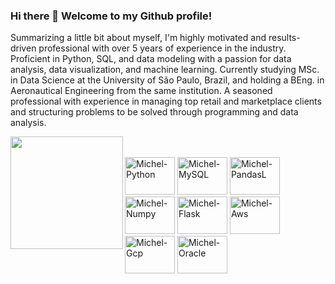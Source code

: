 ### Hi there 👋 Welcome to my Github profile!

Summarizing a little bit about myself, I'm highly motivated and results-driven professional with over 5 years of experience in the industry. Proficient
in Python, SQL, and data modeling with a passion for data analysis, data visualization, and machine learning.
Currently studying MSc. in Data Science at the University of São Paulo, Brazil, and holding a BEng. in
Aeronautical Engineering from the same institution. A seasoned professional with experience in managing
top retail and marketplace clients and structuring problems to be solved through programming and data
analysis.




<!--
**mog-br/mog-br** is a ✨ _special_ ✨ repository because its `README.md` (this file) appears on your GitHub profile.

Here are some ideas to get you started:

- 🔭 I’m currently working on ...
- 🌱 I’m currently learning ...
- 👯 I’m looking to collaborate on ...
- 🤔 I’m looking for help with ...
- 💬 Ask me about ...
- 📫 How to reach me: ...
- 😄 Pronouns: ...
- ⚡ Fun fact: ...
-->

<div>
  <img height="180em" align="left" src="https://github-readme-status.vercel.app/api?username=mog-br&show_icons=true&include_all_commits=true&count_private=true"/>
<!--
  <img align="right" src="https://github-readme-status.vercel.app/api/top-langs/?username=mog-br&layout=compact&langs_count=16"/>
-->
</div>

  ##
<div>  
<div style="display: inline_block"><br>
  <img aligh="center" alt="Michel-Python" height="60" width="80" src="https://cdn.jsdelivr.net/gh/devicons/devicon/icons/python/python-original-wordmark.svg">
  <img aligh="center" alt="Michel-MySQL" height="60" width="80" src="https://cdn.jsdelivr.net/gh/devicons/devicon/icons/mysql/mysql-original-wordmark.svg">
  <img aligh="center" alt="Michel-PandasL" height="60" width="80" src="https://cdn.jsdelivr.net/gh/devicons/devicon/icons/pandas/pandas-original-wordmark.svg">
  <img aligh="center" alt="Michel-Numpy" height="60" width="80" src="https://cdn.jsdelivr.net/gh/devicons/devicon/icons/numpy/numpy-original-wordmark.svg">
  <img aligh="center" alt="Michel-Flask" height="60" width="80" src="https://cdn.jsdelivr.net/gh/devicons/devicon/icons/flask/flask-original-wordmark.svg">
  <img aligh="center" alt="Michel-Aws" height="60" width="80" src="https://cdn.jsdelivr.net/gh/devicons/devicon/icons/amazonwebservices/amazonwebservices-original-wordmark.svg">
  <img aligh="center" alt="Michel-Gcp" height="60" width="80" src="https://cdn.jsdelivr.net/gh/devicons/devicon/icons/googlecloud/googlecloud-original-wordmark.svg">
  <img aligh="center" alt="Michel-Oracle" height="60" width="80" src="https://cdn.jsdelivr.net/gh/devicons/devicon/icons/oracle/oracle-original.svg">
          
          
</div>
                  
          
  

          
